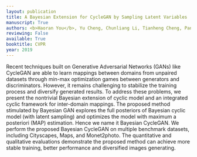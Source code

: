 ```yaml
---
layout: publication
title: A Bayesian Extension for CycleGAN by Sampling Latent Variables
manuscript: True
authors: <b>Haoran You</b>, Yu Cheng, Chunliang Li, Tianheng Cheng, Pan Zhou
reviewing: False
available: True
booktitle: CVPR
year: 2019
---
```

Recent techniques built on Generative Adversarial Networks (GANs) like CycleGAN are able to learn mappings between domains from unpaired datasets through min-max optimization games between generators and discriminators. However, it remains challenging to stabilize the training process and diversify generated results.
To address these problems, we present the nontrivial Bayesian extension of cyclic model and an integrated cyclic framework for inter-domain mappings. The proposed method stimulated by Bayesian GAN explores the full posteriors of Bayesian cyclic model (with latent sampling) and optimizes the model with maximum a posteriori (MAP) estimation. Hence we name it Bayesian CycleGAN. We perform the proposed Bayesian CycleGAN on multiple benchmark datasets, including Cityscapes, Maps, and Monet2photo. The
quantitative and qualitative evaluations demonstrate the proposed method can achieve more stable training, better
performance and diversified images generating.